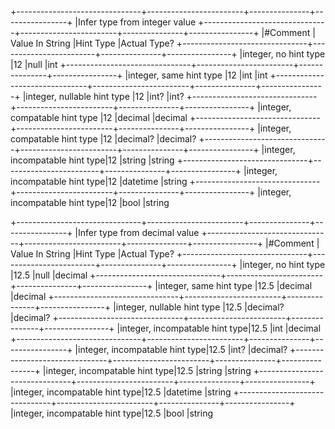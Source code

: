﻿+-------------------------------+------------------------+---------------+----------------+
|Infer type from integer value 
+-------------------------------+------------------------+---------------+----------------+
|#Comment                       | Value In String        |Hint Type      |Actual Type?
+-------------------------------+------------------------+---------------+----------------+
|integer, no hint type          |12                      |null           |int
+-------------------------------+------------------------+---------------+----------------+
|integer, same hint type        |12                      |int            |int
+-------------------------------+------------------------+---------------+----------------+
|integer, nullable hint type    |12                      |int?           |int?
+-------------------------------+------------------------+---------------+----------------+
|integer, compatable hint type  |12                      |decimal        |decimal
+-------------------------------+------------------------+---------------+----------------+
|integer, compatable hint type  |12                      |decimal?       |decimal?
+-------------------------------+------------------------+---------------+----------------+
|integer, incompatable hint type|12                      |string         |string
+-------------------------------+------------------------+---------------+----------------+
|integer, incompatable hint type|12                      |datetime       |string
+-------------------------------+------------------------+---------------+----------------+
|integer, incompatable hint type|12                      |bool           |string


+-------------------------------+------------------------+---------------+----------------+
|Infer type from decimal value 
+-------------------------------+------------------------+---------------+----------------+
|#Comment                       | Value In String        |Hint Type      |Actual Type?
+-------------------------------+------------------------+---------------+----------------+
|integer, no hint type          |12.5                    |null           |decimal
+-------------------------------+------------------------+---------------+----------------+
|integer, same hint type        |12.5                    |decimal        |decimal
+-------------------------------+------------------------+---------------+----------------+
|integer, nullable hint type    |12.5                    |decimal?       |decimal?
+-------------------------------+------------------------+---------------+----------------+
|integer, incompatable hint type|12.5                    |int            |decimal
+-------------------------------+------------------------+---------------+----------------+
|integer, incompatable hint type|12.5                    |int?           |decimal?
+-------------------------------+------------------------+---------------+----------------+
|integer, incompatable hint type|12.5                    |string         |string
+-------------------------------+------------------------+---------------+----------------+
|integer, incompatable hint type|12.5                    |datetime       |string
+-------------------------------+------------------------+---------------+----------------+
|integer, incompatable hint type|12.5                    |bool           |string